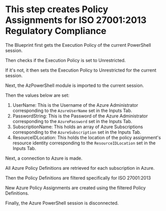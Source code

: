# This step creates Policy Assignments for ISO 27001:2013 Regulatory Compliance

The Blueprint first gets the Execution Policy of the current PowerShell session.

Then checks if the Execution Policy is set to Unrestricted.

If it's not, it then sets the Execution Policy to Unrestricted for the current session.

Next, the AzPowerShell module is imported to the current session.

Then the values below are set:

1. UserName: This is the Username of the Azure Administrator corresponding to the `AzureUserName` set in the Inputs Tab.
1. PasswordString: This is the Password of the Azure Administrator corresponding to the `AzurePassword` set in the Inputs Tab.
1. SubscriptionName: This holds an array of Azure Subscriptions corresponding to the `AzureSubscription` set in the Inputs Tab.
1. ResourceIDLocation: This holds the location of the policy assignment's resource identity corresponding to the `ResourceIDLocation` set in the Inputs Tab.

Next, a connection to Azure is made.

All Azure Policy Definitions are retrieved for each subscription in Azure.

Then the Policy Definitions are filtered specifically for ISO 27001:2013

New Azure Policy Assignments are created using the filtered Policy Definitions.

Finally, the Azure PowerShell session is disconnected.
